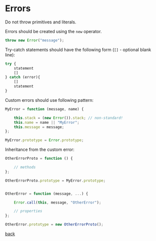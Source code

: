 # Errors

Do not throw primitives and literals.

Errors should be created using the `new` operator.

```javascript
throw new Error("message");
```

Try-catch statements should have the following form (`[]` - optional blank line):

```javascript
try {
    statement
    []
} catch (error){
    []
    statement
}
```

Custom errors should use following pattern:

```javascript
MyError = function (message, name) {

    this.stack = (new Error()).stack; // non-standard!
    this.name = name || "MyError";
    this.message = message;
};

MyError.prototype = Error.prototype;
```

Inheritance from the custom error:

```javascript
OtherErrorProto = function () {

    // methods
};

OtherErrorProto.prototype = MyError.prototype;


OtherError = function (message, ...) {

    Error.call(this, message, "OtherError");

    // properties
};

OtherError.prototype = new OtherErrorProto();
```

[back](readme.html)
